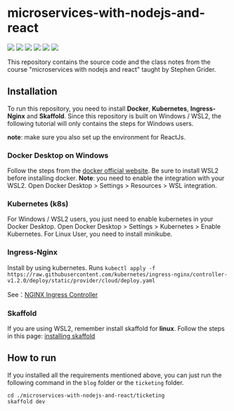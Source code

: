 # microservices-with-nodejs-and-react

![](https://img.shields.io/badge/Skaffold-v1.38.0-blue) ![](https://img.shields.io/badge/Docker-20.10.14-blue) ![](https://img.shields.io/badge/Kubernetes-v1.24.0-blue) ![](https://img.shields.io/badge/Ingress--Nginx-v1.2.0-blue) ![](https://img.shields.io/badge/platfrom-windows%20%7C%20WSL2-orange) ![](https://img.shields.io/badge/Node.js-v16.15.0-brightgreen)

This repository contains the source code and the class notes from the course "microservices with nodejs and react" taught by Stephen Grider.

## Installation
To run this repository, you need to install **Docker**, **Kubernetes**, **Ingress-Nginx** and **Skaffold**. Since this repository is built on Windows / WSL2, the following tutorial will only contains the steps for Windows users.

**note**: make sure you also set up the environment for ReactJs.
### Docker Desktop on Windows
Follow the steps from the [docker official website](https://docs.docker.com/desktop/windows/install/). Be sure to install WSL2 before installing docker.
**Note**: you need to enable the integration with your WSL2. Open Docker Desktop > Settings > Resources > WSL integration.
### Kubernetes (k8s)
For Windows / WSL2 users, you just need to enable kubernetes in your Docker Desktop. Open Docker Desktop > Settings > Kubernetes > Enable Kubernetes. For Linux User, you need to install minikube.
### Ingress-Nginx
Install by using kubernetes. Runs `kubectl apply -f https://raw.githubusercontent.com/kubernetes/ingress-nginx/controller-v1.2.0/deploy/static/provider/cloud/deploy.yaml`

See：[NGINX Ingress Controller](https://kubernetes.github.io/ingress-nginx/deploy/#docker-desktop)
### Skaffold
If you are using WSL2, remember install skaffold for **linux**. Follow the steps in this page: [installing skaffold](https://skaffold.dev/docs/install/)

## How to run
If you installed all the requirements mentioned above, you can just run the following command in the `blog` folder or the `ticketing` folder.
```
cd ./microservices-with-nodejs-and-react/ticketing
skaffold dev
```